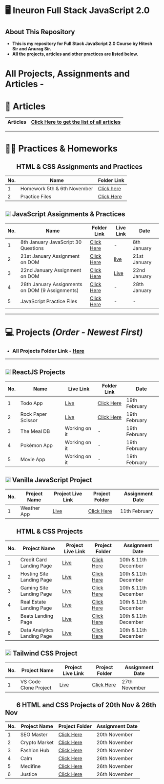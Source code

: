 # 🖥️ Ineuron Full Stack JavaScript 2.0


## About This Repository
- **This is my repository for Full Stack JavaScript 2.0 Course by Hitesh Sir and Anurag Sir.**
- **All the projects, articles and other practices are listed below.**

# All Projects, Assignments and Articles -

# 📝 Articles
| **Articles** 	| [Click Here to get the list of all articles](./All%20Articles/README.md) 	|
|----------	|--------------------------------------------------------------------------	|

<hr>

# 👨‍💻 Practices & Homeworks

## <img height="16px" src="https://www.w3.org/html/logo/badge/html5-badge-h-solo.png"><img height="16px" src="https://user-images.githubusercontent.com/110087385/210600757-c5cd4168-1913-4cb9-8c09-1d43f9a7565b.png"> HTML & CSS Assignments and Practices

| No. 	| **Name**                    	| **Folder Link**                                   	            |
|-----	|-----------------------------	|---------------------------------------------------------------	|
| 1   	| Homework 5th & 6th November 	| [Click here](./Assignments/5th%20%26%206th%20Nov%20homework/) 	|
| 2   	| Practice Files              	| [Click Here](./Other%20Practices/HTML%20%26%20CSS%20Practice/)  	|

## <img height="18px" src="https://user-images.githubusercontent.com/110087385/214230548-73bce776-1fc4-4373-bca2-29b1213e0062.jpg"> JavaScript Assignments & Practices

| No. 	| **Name**                            	| **Folder Link**                                                                            	| **Live Link**                             	| **Date**     	|
|-----	|-------------------------------------	|--------------------------------------------------------------------------------------------	|-------------------------------------------	|--------------	|
| 1   	| 8th January JavaScript 30 Questions 	| [Click Here](./Assignments/JavaScript%20Assignments/8th%20Jan%20JavaScript%20Assignments/) 	|  -     | 8th January   |
| 2   	| 21st January Assignment on DOM      	| [Click Here](./Assignments/DOM%20Assignments/21st%20January%20DOM%20Assignment/) 	| [live](https://createcircle.netlify.app/) 	        | 21st January 	|
| 3   	| 22nd January Assignment on DOM      	| [Click Here](./Assignments/DOM%20Assignments/22nd%20January%20DOM%20Assignment/) 	| [Live](https://changebackgroundcolor23.netlify.app/)  | 22nd January 	|
| 4   	| 28th January Assignments on DOM (9 Assignments)      	| [Click Here](./Assignments/DOM%20Assignments/28th%20January%20DOM%20Assignments/) 	| -     | 28th January 	|
| 5   	| JavaScript Practice Files           	| [Click Here](./Other%20Practices/JavaScript%20Practice/)      |  -   | -    |

<hr>

# 💻 Projects *(Order - Newest First)*
- ### All Projects Folder Link - [Here](./All%20Projects/)
<hr>

## <img height="18px" src="https://upload.wikimedia.org/wikipedia/commons/a/a7/React-icon.svg"> ReactJS Projects
| No. 	| **Name**           	| **Live Link**                                    	 | **Folder Link**                                    	| **Date**      	|
|-----	|--------------------	|------------------------------------------------    |----------------------------------------------------	|---------------	|
| 1   	| Todo App           	| [Live](https://todoappreact-js.netlify.app/) 	     | [Click Here](./All%20Projects/11.%20Todo%20App%20React/todo-app/) 	| 19th February 	|
| 2   	| Rock Paper Scissor 	| [Live](https://rockpaperscissorreact.netlify.app/) | [Click Here](./All%20Projects/12.%20Rock%20Paper%20Scissors%20React/rock-paper-scissors/)|  19th February 	|
| 3   	| The Meal DB        	| Working on it                                	|  -                                                	| 19th February 	|
| 4   	| Pokémon App        	| Working on it                                	|  -                                                	| 19th February 	|
| 5   	| Movie App          	| Working on it                                	|  -                                                	| 19th February 	|

## <img height="18px" src="https://user-images.githubusercontent.com/110087385/214230548-73bce776-1fc4-4373-bca2-29b1213e0062.jpg"> Vanilla JavaScript Project
| No. 	| **Project Name** | **Project Live Link** | **Project Folder** | **Assignment Date**  	|
|-----	|----------------- |---------------------- |------------------- |---------------------  |
| 1     | Weather App      | [Live](https://search-weather-app-javascript.netlify.app/) | [Click Here](./All%20Projects/10.%20Weather%20App%20Using%20Vanilla%20JavaScript/) | 11th February       |


## <img height="16px" src="https://www.w3.org/html/logo/badge/html5-badge-h-solo.png"><img height="16px" src="https://user-images.githubusercontent.com/110087385/210600757-c5cd4168-1913-4cb9-8c09-1d43f9a7565b.png"> HTML & CSS Projects

| No. 	| **Project Name** | **Project Live Link** | **Project Folder** | **Assignment Date**  	|
|-----	|-----------------------------	|-------------------------------------------------------	|----------------------------------------------------------------------	|----------------------	|
| 1   	| Credit Card Landing Page    	| [Live](https://harmonious-chimera-8e5272.netlify.app/) 	| [Click Here](./All%20Projects/4.%20Credit%20Card%20Landing%20Page/)  	| 10th & 11th December 	|
| 2   	| Hosting Site Landing Page   	| [Live](https://golden-cassata-eb391c.netlify.app/)     	| [Click Here](./All%20Projects/5.%20Hosting%20Site%20Landing%20Page/) 	| 10th & 11th December 	|
| 3   	| Gaming Site Landing Page    	| [Live](https://friendly-churros-11f90b.netlify.app/)   	| [Click Here](./All%20Projects/6.%20Gaming%20Site%20Landing%20Page/)  	| 10th & 11th December 	|
| 4   	| Real Estate Landing Page    	| [Live](https://bright-croissant-78fd8e.netlify.app/)      | [Click Here](./All%20Projects/7.%20Real%20Estate%20Landing%20Page/)   | 10th & 11th December 	|
| 5   	| Beats Landing Page          	| [Live](https://beatsaudiohq.netlify.app/)                 | [Click Here](./All%20Projects/8.%20Beats%20Landing%20Page/)           | 10th & 11th December 	|
| 6   	| Data Analytics Landing Page   | [Live](https://data-lab.netlify.app/)                     | [Click Here](./All%20Projects/9.%20Data%20Analytics%20Landing%20Page/)| 10th & 11th December 	|


## <img height="20px" src="https://user-images.githubusercontent.com/110087385/210603643-e581d4a4-9ecc-41a3-bf6a-e05bc6123496.png"> Tailwind CSS Project

| No. 	| **Project Name**      	| **Project Live Link**                                	| **Project Folder**                                                        	| Assignment Date 	|
|-----	|-----------------------	|------------------------------------------------------	|---------------------------------------------------------------------------	|-----------------	|
| 1   	| VS Code Clone Project 	| [Live](https://singular-duckanoo-feab3a.netlify.app) 	| [Click Here](./All%20Projects/3.Project%2027th%20Nov%20VS%20Code%20Clone) 	| 27th November   	|


## <img height="16px" src="https://www.w3.org/html/logo/badge/html5-badge-h-solo.png"><img height="16px" src="https://user-images.githubusercontent.com/110087385/210600757-c5cd4168-1913-4cb9-8c09-1d43f9a7565b.png"> 6 HTML and CSS Projects of 20th Nov & 26th Nov

| No. 	| **Project Name** 	| **Project Folder**                                                                  	| **Assignment Date** 	|
|-----	|------------------	|-------------------------------------------------------------------------------------	|-----------------	|
| 1   	| SEO Master       	| [Click Here](./All%20Projects/1.%20Project%2020th%20Nov/FSJS%202.0%20Project%2001/) 	| 20th November   	|
| 2   	| Crypto Market    	| [Click Here](./All%20Projects/1.%20Project%2020th%20Nov/FSJS%202.0%20Project%2002/) 	| 20th November   	|
| 3   	| Fashion Hub      	| [Click Here](./All%20Projects/1.%20Project%2020th%20Nov/FSJS%202.0%20Project%2003/) 	| 20th November   	|
| 4  	| Calm             	| [Click Here](./All%20Projects/2.%20Project%2026th%20Nov/Project%201/) 	| 26th November       	|
| 5  	| Medifine         	| [Click Here](./All%20Projects/2.%20Project%2026th%20Nov/Project%202/) 	| 26th November       	|
| 6  	| Justice          	| [Click Here](./All%20Projects/2.%20Project%2026th%20Nov/Project%203/) 	| 26th November       	|